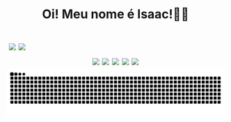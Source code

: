 <h1 align="center"> Oi! Meu nome é Isaac!👋👋 <h1>

<div>
  <img scr="https://github-readme-stats.vercel.app/api?username=IsaacFaleirosQuevedo&theme=tokyonight&show_icons=true&hide_border=false&count_private=true">
  <img src="https://github-readme-streak-stats.herokuapp.com/?user=IsaacFaleirosQuevedo&theme=tokyonight&hide_border=false">
  <img src="https://github-readme-stats.vercel.app/api/top-langs/?username=IsaacFaleirosQuevedo&theme=tokyonight&show_icons=true&hide_border=false&layout=compact">
</div>
 
 <div align="center">
  <img hight="70" width="70" src="https://cdn.jsdelivr.net/gh/devicons/devicon/icons/css3/css3-original-wordmark.svg" />
  <img hight="70" width="70" src="https://cdn.jsdelivr.net/gh/devicons/devicon/icons/html5/html5-original-wordmark.svg" />
  <img hight="70" width="70" src="https://cdn.jsdelivr.net/gh/devicons/devicon/icons/python/python-original.svg" />
  <img hight="70" width="70" src="https://cdn.jsdelivr.net/gh/devicons/devicon/icons/visualstudio/visualstudio-plain.svg" />
  <img hight="70" width="70" src="https://cdn.jsdelivr.net/gh/devicons/devicon/icons/vscode/vscode-original.svg" />
 </div>


<picture>
  <source media="(prefers-color-scheme: dark)" srcset="https://raw.githubusercontent.com/IsaacFaleirosQuevedo/IsaacFaleirosQuevedo/output/github-contribution-grid-snake-dark.svg">
  <img alt="github contribution grid snake animation" src="https://raw.githubusercontent.com/IsaacFaleirosQuevedo/IsaacFaleirosQuevedo/output/github-contribution-grid-snake.svg">
</picture>
